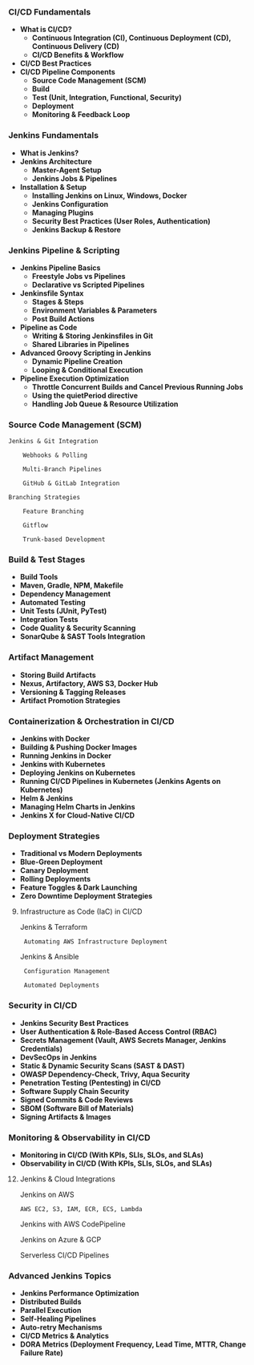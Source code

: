 ### CI/CD Fundamentals ###
- **What is CI/CD?**
  - **Continuous Integration (CI), Continuous Deployment (CD), Continuous Delivery (CD)**
  - **CI/CD Benefits & Workflow**
- **CI/CD Best Practices**
- **CI/CD Pipeline Components**
  - **Source Code Management (SCM)**
  - **Build**
  - **Test (Unit, Integration, Functional, Security)**
  - **Deployment**
  - **Monitoring & Feedback Loop**

### Jenkins Fundamentals ###
- **What is Jenkins?**
- **Jenkins Architecture**
  - **Master-Agent Setup**
  - **Jenkins Jobs & Pipelines**
- **Installation & Setup**
  - **Installing Jenkins on Linux, Windows, Docker**
  - **Jenkins Configuration**
  - **Managing Plugins**
  - **Security Best Practices (User Roles, Authentication)**
  - **Jenkins Backup & Restore**

### Jenkins Pipeline & Scripting ###
- **Jenkins Pipeline Basics**
  - **Freestyle Jobs vs Pipelines**
  - **Declarative vs Scripted Pipelines** 
- **Jenkinsfile Syntax**
  - **Stages & Steps**
  - **Environment Variables & Parameters**
  - **Post Build Actions**
- **Pipeline as Code**
  - **Writing & Storing Jenkinsfiles in Git**
  - **Shared Libraries in Pipelines**
- **Advanced Groovy Scripting in Jenkins**
  - **Dynamic Pipeline Creation**
  - **Looping & Conditional Execution**
- **Pipeline Execution Optimization**
  - **Throttle Concurrent Builds and Cancel Previous Running Jobs**
  - **Using the quietPeriod directive**
  - **Handling Job Queue & Resource Utilization**

### Source Code Management (SCM)

    Jenkins & Git Integration

        Webhooks & Polling

        Multi-Branch Pipelines

        GitHub & GitLab Integration

    Branching Strategies

        Feature Branching

        Gitflow

        Trunk-based Development

### Build & Test Stages ###
- **Build Tools**
 - **Maven, Gradle, NPM, Makefile**
 - **Dependency Management**
- **Automated Testing**
 - **Unit Tests (JUnit, PyTest)**
 - **Integration Tests**
 - **Code Quality & Security Scanning**
 - **SonarQube & SAST Tools Integration**

### Artifact Management ###
- **Storing Build Artifacts**
 - **Nexus, Artifactory, AWS S3, Docker Hub**
- **Versioning & Tagging Releases**
 - **Artifact Promotion Strategies**

### Containerization & Orchestration in CI/CD ###
- **Jenkins with Docker**
 - **Building & Pushing Docker Images**
 - **Running Jenkins in Docker**
- **Jenkins with Kubernetes**
 - **Deploying Jenkins on Kubernetes**
 - **Running CI/CD Pipelines in Kubernetes (Jenkins Agents on Kubernetes)**
- **Helm & Jenkins**
 - **Managing Helm Charts in Jenkins**
- **Jenkins X for Cloud-Native CI/CD**

### Deployment Strategies ###
- **Traditional vs Modern Deployments**
- **Blue-Green Deployment**
- **Canary Deployment**
- **Rolling Deployments**
- **Feature Toggles & Dark Launching**
- **Zero Downtime Deployment Strategies**

9. Infrastructure as Code (IaC) in CI/CD

    Jenkins & Terraform

        Automating AWS Infrastructure Deployment

    Jenkins & Ansible

        Configuration Management

        Automated Deployments

### Security in CI/CD ###
- **Jenkins Security Best Practices**
 - **User Authentication & Role-Based Access Control (RBAC)**
 - **Secrets Management (Vault, AWS Secrets Manager, Jenkins Credentials)**
- **DevSecOps in Jenkins**
 - **Static & Dynamic Security Scans (SAST & DAST)**
 - **OWASP Dependency-Check, Trivy, Aqua Security**
 - **Penetration Testing (Pentesting) in CI/CD**
- **Software Supply Chain Security**
 - **Signed Commits & Code Reviews**
 - **SBOM (Software Bill of Materials)**
 - **Signing Artifacts & Images**  

### Monitoring & Observability in CI/CD ###
- **Monitoring in CI/CD (With KPIs, SLIs, SLOs, and SLAs)**
- **Observability in CI/CD (With KPIs, SLIs, SLOs, and SLAs)**

12. Jenkins & Cloud Integrations

    Jenkins on AWS

        AWS EC2, S3, IAM, ECR, ECS, Lambda

    Jenkins with AWS CodePipeline

    Jenkins on Azure & GCP

    Serverless CI/CD Pipelines

### Advanced Jenkins Topics ###
- **Jenkins Performance Optimization**
 - **Distributed Builds**
 - **Parallel Execution**
- **Self-Healing Pipelines**
 - **Auto-retry Mechanisms**
- **CI/CD Metrics & Analytics**
 - **DORA Metrics (Deployment Frequency, Lead Time, MTTR, Change Failure Rate)**

